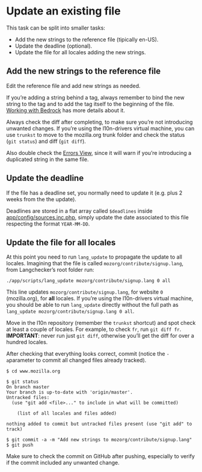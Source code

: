 # Update an existing file

This task can be split into smaller tasks:
* Add the new strings to the reference file (tipically en-US).
* Update the deadline (optional).
* Update the file for all locales adding the new strings.

## Add the new strings to the reference file
Edit the reference file and add new strings as needed.

If you’re adding a string behind a tag, always remember to bind the new string to the tag and to add the tag itself to the beginning of the file. [Working with Bedrock](/products/mozilla_org/working_bedrock.md) has more details about it.

Always check the diff after completing, to make sure you’re not introducing unwanted changes. If you’re using the l10n-drivers virtual machine, you can use `trunkst` to move to the mozilla.org trunk folder and check the status (`git status`) and diff (`git diff`).

Also double check the [Errors View](https://l10n.mozilla-community.org/langchecker/?action=errors), since it will warn if you’re introducing a duplicated string in the same file.

## Update the deadline
If the file has a deadline set, you normally need to update it (e.g. plus 2 weeks from the the update).

Deadlines are stored in a flat array called `$deadlines` inside [app/config/sources.inc.php](https://github.com/mozilla-l10n/langchecker/blob/master/app/config/sources.inc.php), simply update the date associated to this file respecting the format `YEAR-MM-DD`.

## Update the file for all locales
At this point you need to run `lang_update` to propagate the update to all locales. Imagining that the file is called `mozorg/contribute/signup.lang`, from Langchecker’s root folder run:

```
./app/scripts/lang_update mozorg/contribute/signup.lang 0 all
```
This line updates `mozorg/contribute/signup.lang`, for website `0` (mozilla.org), for **all** locales. If you’re using the l10n-drivers virtual machine, you should be able to run `lang_update` directly without the full path as `lang_update mozorg/contribute/signup.lang 0 all`.

Move in the l10n repository (remember the `trunkst` shortcut) and spot check at least a couple of locales. For example, to check `fr`, run `git diff fr`. **IMPORTANT**: never run just `git diff`, otherwise you’ll get the diff for over a hundred locales.

After checking that everything looks correct, commit (notice the `-a`parameter to commit all changed files already tracked).
```
$ cd www.mozilla.org

$ git status
On branch master
Your branch is up-to-date with 'origin/master'.
Untracked files:
  (use "git add <file>..." to include in what will be committed)

	(list of all locales and files added)

nothing added to commit but untracked files present (use "git add" to track)

$ git commit -a -m "Add new strings to mozorg/contribute/signup.lang"
$ git push
```
Make sure to check the commit on GitHub after pushing, especially to verify if the commit included any unwanted change.
